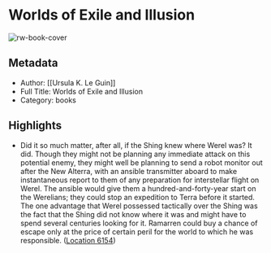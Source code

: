 # Worlds of Exile and Illusion

![rw-book-cover](https://m.media-amazon.com/images/I/91pT8blqYeL._SY160.jpg)

## Metadata
- Author: [[Ursula K. Le Guin]]
- Full Title: Worlds of Exile and Illusion
- Category: books

## Highlights
- Did it so much matter, after all, if the Shing knew where Werel was? It did. Though they might not be planning any immediate attack on this potential enemy, they might well be planning to send a robot monitor out after the New Alterra, with an ansible transmitter aboard to make instantaneous report to them of any preparation for interstellar flight on Werel. The ansible would give them a hundred-and-forty-year start on the Werelians; they could stop an expedition to Terra before it started. The one advantage that Werel possessed tactically over the Shing was the fact that the Shing did not know where it was and might have to spend several centuries looking for it. Ramarren could buy a chance of escape only at the price of certain peril for the world to which he was responsible. ([Location 6154](https://readwise.io/to_kindle?action=open&asin=B011ALLXJE&location=6154))
